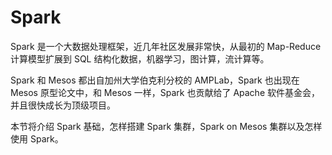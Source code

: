 # Spark

Spark 是一个大数据处理框架，近几年社区发展非常快，从最初的 Map-Reduce
计算模型扩展到 SQL 结构化数据，机器学习，图计算，流计算等。

Spark 和 Mesos 都出自加州大学伯克利分校的 AMPLab，Spark 也出现在 Mesos
原型论文中，和 Mesos 一样，Spark 也贡献给了 Apache
软件基金会，并且很快成长为顶级项目。

本节将介绍 Spark 基础，怎样搭建 Spark 集群，Spark on Mesos 集群以及怎样使用
Spark。
